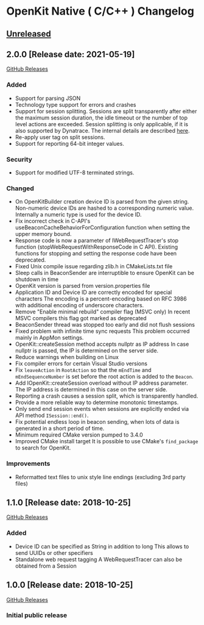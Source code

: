 # OpenKit Native ( C/C++ ) Changelog

## [Unreleased](https://github.com/Dynatrace/openkit-native/compare/v2.0.0...HEAD)

## 2.0.0 [Release date: 2021-05-19]
[GitHub Releases](https://github.com/Dynatrace/openkit-native/releases/tag/v2.0.0)

### Added
- Support for parsing JSON
- Technology type support for errors and crashes
- Support for session splitting. Sessions are split transparently after either the maximum session duration,
  the idle timeout or the number of top level actions are exceeded. Session splitting is only applicable,
  if it is also supported by Dynatrace. The internal details are described [here](./docs/internals.md#session-splitting).
- Re-apply user tag on split sessions.
- Support for reporting 64-bit integer values.

### Security
- Support for modified UTF-8 terminated strings.

### Changed
- On OpenKitBuilder creation device ID is parsed from the given string. Non-numeric
  device IDs are hashed to a corresponding numeric value. Internally a numeric
  type is used for the device ID.
- Fix incorrect check in C-API's useBeaconCacheBehaviorForConfiguration function when setting the
  upper memory bound.
- Response code is now a parameter of IWebRequestTracer's stop function
  (stopWebRequestWithResponseCode in C API).
  Existing functions for stopping and setting the response code have been deprecated.
- Fixed Unix compile issue regarding zlib.h in CMakeLists.txt file
- Sleep calls in BeaconSender are interruptible to ensure OpenKit can be shutdown in time
- OpenKit version is parsed from version.properties file
- Application ID and Device ID are correctly encoded for special characters
  The encoding is a percent-encoding based on RFC 3986 with additional encoding of underscore characters.
- Remove "Enable minimal rebuild" compiler flag (MSVC only)
  In recent MSVC compilers this flag got marked as deprecated
- BeaconSender thread was stopped too early and did not flush sessions
- Fixed problem with infinite time sync requests
  This problem occurred mainly in AppMon settings.
- OpenKit::createSession method accepts nullptr as IP address
  In case nullptr is passed, the IP is determined on the server side.
- Reduce warnings when building on Linux
- Fix compiler errors for certain Visual Studio versions
- Fix `leaveAction` in `RootAction` so that the `mEndTime` and `mEndSequenceNumber` is set before 
  the root action is added to the `Beacon`.
- Add IOpenKit::createSession overload without IP address parameter.  
  The IP address is determined in this case on the server side.
- Reporting a crash causes a session split, which is transparently handled.
- Provide a more reliable way to determine monotonic timestamps.
- Only send end session events when sessions are explicitly ended via API method `ISession::end()`.
- Fix potential endless loop in beacon sending, when lots of data
  is generated in a short period of time.
- Minimum required CMake version pumped to 3.4.0
- Improved CMake install target
  It is possible to use CMake's `find_package` to search for OpenKit.

### Improvements
- Reformatted text files to unix style line endings (excluding 3rd party files)

## 1.1.0 [Release date: 2018-10-25]
[GitHub Releases](https://github.com/Dynatrace/openkit-native/releases/tag/v1.1.0)

### Added
- Device ID can be specified as String in addition to long
  This allows to send UUIDs or other specifiers
- Standalone web request tagging
  A WebRequestTracer can also be obtained from a Session

## 1.0.0 [Release date: 2018-10-25]
[GitHub Releases](https://github.com/Dynatrace/openkit-native/releases/tag/v1.0.0)

### Initial public release
